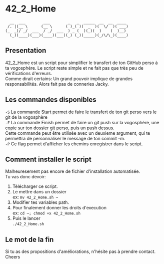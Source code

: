 # 42_2_Home  
```
  __  ___        ___        _   _  _____  __  __  ____   
 /. |(__ \      (__ \      ( )_( )(  _  )(  \/  )( ___)  
(_  _)/ _/  ___  / _/  ___  ) _ (  )(_)(  )    (  )__)   
  (_)(____)(___)(____)(___)(_) (_)(_____)(_/\/\_)(____)  
```
  
## Presentation
42_2_Home est un script pour simplifier le transfert de ton GitHub perso à ta vogosphère.
Le script reste simple et ne fait pas que très peu de vérifications d'erreurs.  
Comme dirait certains: Un grand pouvoir implique de grandes responsabilités. Alors fait pas de conneries Jacky.

## Les commandes disponibles
```-S```  La commande Start permet de faire le transfert de ton git perso vers le git de la vogosphère  
```-F``` La commande Finish permet de faire un git push sur la vogosphère, une copie sur ton dossier git perso, puis un push dessus.  
    Cette commande peut être utilisée avec un deuxieme argument, qui te permettra de personnaliser le message de ton commit -m.    
```-P```  Ce flag permet d'afficher les chemins enregistrer dans le script.  

## Comment installer le script
Malheuresement pas encore de fichier d'installation automatisée.  
Tu vas donc devoir:  
1) Télécharger ce script.  
2) Le mettre dans un dossier  
ex: ```mv 42_2_Home.sh ~ ```  
3) Modifier tes variables path.   
4) Pour finalement donner les droits d'execution   
ex: ```cd ~; chmod +x 42_2_Home.sh ```    
5) Puis le lancer   
```./42_2_Home.sh```  

## Le mot de la fin  
Si tu as des propositions d'améliorations, n'hésite pas à prendre contact.  
Cheers
